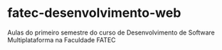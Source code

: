 # fatec-desenvolvimento-web
Aulas do primeiro semestre do curso de Desenvolvimento de Software Multiplataforma na Faculdade FATEC
